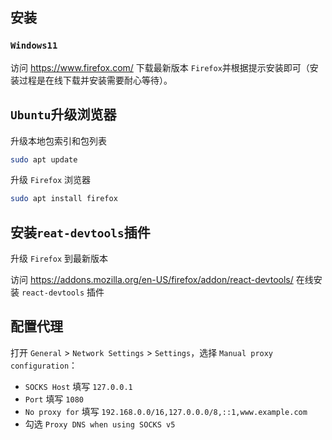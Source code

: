 ## 安装

### `Windows11`

访问 https://www.firefox.com/ 下载最新版本 `Firefox`并根据提示安装即可（安装过程是在线下载并安装需要耐心等待）。



## `Ubuntu`升级浏览器

升级本地包索引和包列表

```sh
sudo apt update
```

升级 `Firefox` 浏览器

```sh
sudo apt install firefox
```



## 安装`reat-devtools`插件

升级 `Firefox` 到最新版本

访问 https://addons.mozilla.org/en-US/firefox/addon/react-devtools/ 在线安装 `react-devtools` 插件



## 配置代理

打开 `General` > `Network Settings` > `Settings`，选择 `Manual proxy configuration`：

- `SOCKS Host` 填写 `127.0.0.1`
- `Port` 填写 `1080`
- `No proxy for` 填写 `192.168.0.0/16,127.0.0.0/8,::1,www.example.com`
- 勾选 `Proxy DNS when using SOCKS v5`




